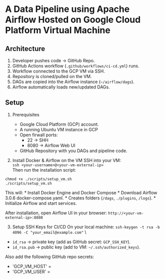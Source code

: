 # A Data Pipeline using Apache Airflow Hosted on Google Cloud Platform Virtual Machine


## Architecture
1. Developer pushes code -> GitHub Repo.
2. GitHub Actions workflow (`.github/workflows/ci-cd.yml`) runs.
3. Workflow connected to the GCP VM via SSH.
4. Repository is cloned/pulled on the VM.
5. DAGs are copied into the Airflow instance (`~/airflow/dags`).
6. Airflow automatically loads new/updated DAGs.

## Setup
1. Prerequisites
    * Google Cloud Platform (GCP) account.
    * A running Ubuntu VM instance in GCP
    * Open firwall ports:
        * 22 -> SHH
        * 8080 -> Airflow Web UI
    * GitHub Repository with you DAGs and pipeline code.

2. Install Docker & Airflow on the VM
SSH into your VM:\
`ssh <your-username>@<your-vm-external-ip>` \
Then run the installation script:
```
chmod +x ./scripts/setup_vm.sh
./scripts/setup_vm.sh
```  
This will:
    * Install Docker Engine and Docker Compose
    * Download Airflow 3.0.6 docker-compose.yaml.
    * Creates folders (`/dags`, `./plugins`, `/logs`).
    * Initialize Airflow and start services.

After installation, open Airflow UI in your browser:
`http://<your-vm-external-ip>:8080`

3. Setup SSH Keys for CI/CD
On your local machine:
`ssh-keygen -t rsa -b 4096 -C "your_email@example.com"` \

* `id_rsa` → private key (add as GitHub secret: `GCP_SSH_KEY`).
* `id_rsa.pub` → public key (add to VM: `~/.ssh/authorized_keys`).

Also add the following GitHub repo secrets:

* 'GCP_VM_HOST' = <your-vm-ip>
* 'GCP_VM_USER' = <your-vm-username>
